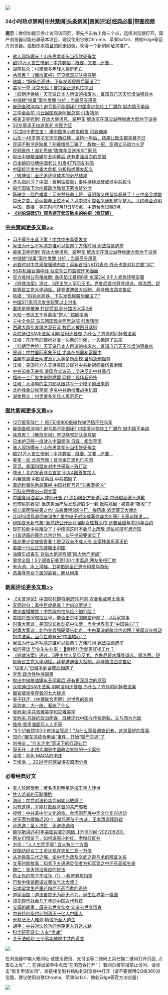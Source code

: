 ![](https://raw.githubusercontent.com/jsvpn/jsproxy/dev/64photo/fqnews-qr.jpg)

<div id="tt">
<h3>24小时热点禁闻|<a href="#%E4%B8%AD%E5%85%B1%E7%A6%81%E9%97%BB%E6%9B%B4%E5%A4%9A%E6%96%87%E7%AB%A0">中共禁闻</a>|<a href="#%E5%9B%BE%E7%89%87%E6%96%B0%E9%97%BB%E6%9B%B4%E5%A4%9A%E6%96%87%E7%AB%A0">头条禁闻</a>|<a href="#%E6%96%B0%E9%97%BB%E8%AF%84%E8%AE%BA%E6%9B%B4%E5%A4%9A%E6%96%87%E7%AB%A0">禁闻评论|<a href="#%E5%BF%85%E7%9C%8B%E7%BB%8F%E5%85%B8%E5%A5%BD%E6%96%87">经典必看</a>|<a href="https://2654106.xyz/3" target="_blank">带图视频</a></h3>
<div><b>提示：</b>微信如提示停止访问该网页，须先点击右上角三个点，选择浏览器打开。国产浏览器可能已屏蔽本项目，建议使用谷歌Chrome、苹果Safari、微软Edge等官方浏览器。或<a href="%E5%88%B6%E4%BD%9Cgit%E7%A6%81%E9%97%BB%E9%95%9C%E5%83%8F.md">制作本项目的同步镜像</a>，获得一个新的网址来推广。</div>
<ul>

<li><a href="/topimagenews/20240711/2060665.md">骇人现场曝光！山东男拿斧头当街砍死母女</a></li>
<li><a href="/topimagenews/20240711/2060641.md">酿23万人丧生惨剧！中共蠢招：既要…又要…还要…</a></li>
<li><a href="/cbnews/20240711/2060646.md">湖南民众：村里很多年轻人离奇死亡</a></li>
<li><a href="/topimagenews/20240711/2060815.md">啥意思？《解放军报》罕见痛骂部队领导层</a></li>
<li><a href="/cbnews/20240711/2060805.md">陆媒：“妈妈坐高铁，下车发现屁股后面湿了”</a></li>
<li><a href="/topimagenews/20240711/2060640.md">美军一举 北京恐慌！普京金正恩也忙抱团</a></li>
<li><a href="/cbnews/20240711/2060733.md">〖红朝浮世绘〗天天说日本人所谓的核废水，谁知自己天天吃煤油喝粪水</a></li>
<li><a href="/cbnews/20240711/2060889.md">中储粮“投毒”事件发酵 分析：当局另有用意</a></li>
<li><a href="/topimagenews/20240711/2060888.md">躲倒查税30年? 避亏损不能倒闭? 中国多地惊传工厂爆炸 疑内情不单纯</a></li>
<li><a href="/cbnews/20240711/2060775.md">三中全会前 马云回国现身阿里总部 引发猜测</a></li>
<li><a href="/cbnews/20240711/2060890.md">被美卫星抓到! 存放大量坦克、装甲车 解放军在班公湖畔偷建大型地下设施</a></li>
<li><a href="/yule/20240711/2060809.md">30岁章泽天加速衰老 有图为证</a></li>
<li><a href="/cnnews/20240711/2060763.md">1只含6千寄生虫！ 爆中国黑心商卖假货 可致瘫痪</a></li>
<li><a href="/health/20240711/2060863.md">山东一49岁男子天天吃西红柿，坚持一年后，结果让医生都羡慕不已</a></li>
<li><a href="/lifebaike/20240711/2060865.md">空调不制冷是缺氟？别被维修工骗了，教你一招，空调立马动力十足</a></li>
<li><a href="/cbnews/20240711/2060645.md">视频疯传！湖北恩施“吸粪车变送水车” 网怒</a></li>
<li><a href="/comments/20240711/2060760.md">抛出中储粮油罐车丑闻幕后 还有更深层次的原因</a></li>
<li><a href="/lifebaike/20240711/2060797.md">日本媳妇吐槽中国老公 引发47万网友共鸣</a></li>
<li><a href="/baitai/20240711/2060714.md">中国接连发生重大危机 分析指或爆发起义</a></li>
<li><a href="/ssgc/20240711/2060716.md">〖微博谈〗全民追逐低成本的必然结果</a></li>
<li><a href="/baitai/20240711/2060921.md">矛头指向习？中国「食用油投毒」事件持续发酵或涉中共权斗</a></li>
<li><a href="/lifebaike/20240711/2060725.md">逼华国锋下台内幕政治局曾下密令禁外泄</a></li>
<li><a href="/sohnews/20240711/2060870.md">陈破空：脸色难看！习突然任命上将，证明张又侠苗华都悬了！三中全会或酿惊天之变，彭丽媛非上位不可？以中央军委名义通知整军整人。北约峰会点明中国。直播：美东时间7月11日早9点、中港台当日晚9点</a></li>
<li><b><a href="/comments/20200207/1272816.md" target="_blank">《刘伯温碑记》预言避开武汉肺炎的妙招（修订版）</a></b></li>
</ul>
</div>

<div class="catlist">
<h3><a href="/cbnews/" target="_blank">中共禁闻</a><span><a href="/cbnews/" target="_blank" rel="nofollow">更多文章>></a></span></h3>
<ul>
<li><a href="/cbnews/20240712/2061020.md" target="_blank">习不得不出此下策？中共中央军委发文</a></li>
<li><a href="/comments/20240711/2060944.md" target="_blank">宪法为什么不写清楚谁可以投票？方伟时间 宪法投票选举</a></li>
<li><a href="/cbnews/20240711/2060890.md" target="_blank">被美卫星抓到! 存放大量坦克、装甲车 解放军在班公湖畔偷建大型地下设施</a></li>
<li><a href="/cbnews/20240711/2060889.md" target="_blank">中储粮“投毒”事件发酵 分析：当局另有用意</a></li>
<li><a href="/cbnews/20240711/2060876.md" target="_blank">必要时对中共采取强硬态度！英新首相NATO表态 外长也提对北京要“3C”</a></li>
<li><a href="/cbnews/20240711/2060875.md" target="_blank">56共机越台海中线 台空军公布监控歼16画面</a></li>
<li><a href="/cbnews/20240711/2060874.md" target="_blank">官方难得公布罹难数! 重庆垫江暴雨6死 水深2米 9千人紧急转移安置</a></li>
<li><a href="/comments/20240711/2060872.md" target="_blank">《拯救法案》通过，5民主党人罕见反戈。克鲁尼要求拜登退选，佩洛西、舒默等民主党大佬动摇，拜登遭遇强大抵制。拜登佩洛西克鲁尼</a></li>
<li><a href="/cbnews/20240711/2060805.md" target="_blank">陆媒：“妈妈坐高铁，下车发现屁股后面湿了”</a></li>
<li><a href="/cbnews/20240711/2060796.md" target="_blank">中国571条河流发生超警以上洪水</a></li>
<li><a href="/cbnews/20240711/2060795.md" target="_blank">重庆房屋被淹 村民受困 部分路段水深2米</a></li>
<li><a href="/cbnews/20240711/2060794.md" target="_blank">大陆一景区五千月薪招“野人” 超额招满</a></li>
<li><a href="/cbnews/20240711/2060775.md" target="_blank">三中全会前 马云回国现身阿里总部 引发猜测</a></li>
<li><a href="/cbnews/20240711/2060774.md" target="_blank">西藏大雨引发塌方泥石流 数百人被困日喀则</a></li>
<li><a href="/comments/20240711/2060747.md" target="_blank">众院通过SAVE法案 明明没用还要做 为什么？方伟时间拯救法案</a></li>
<li><a href="/cbnews/20240711/2060737.md" target="_blank">江峰：在所有的猎枪对准一头熊的时候，一头猪跑了进来</a></li>
<li><a href="/cbnews/20240711/2060733.md" target="_blank">〖红朝浮世绘〗天天说日本人所谓的核废水，谁知自己天天吃煤油喝粪水</a></li>
<li><a href="/cbnews/20240711/2060721.md" target="_blank">民调：中共国际形象不佳 尤其在邻国和富国中</a></li>
<li><a href="/cbnews/20240711/2060697.md" target="_blank">油罐车混装丑闻波及北大等多所高校 当局急删报导</a></li>
<li><a href="/cbnews/20240711/2060695.md" target="_blank">江峰：美国将介入支持美国公民对中共新冠病毒伤害索赔</a></li>
<li><a href="/cbnews/20240711/2060667.md" target="_blank">中共迫害无底线 美国会众议员：坚决反击中共暴行</a></li>
<li><a href="/cbnews/20240711/2060666.md" target="_blank">福州一工厂发生剧烈燃爆 网民：现场超恐怖</a></li>
<li><a href="/cbnews/20240711/2060663.md" target="_blank">江峰：大清朝的主力部队跟共军一个模子刻出来的</a></li>
<li><a href="/cbnews/20240711/2060647.md" target="_blank">北约峰会公报草案 点名中共助推俄战争机器</a></li>
<li><a href="/cbnews/20240711/2060646.md" target="_blank">湖南民众：村里很多年轻人离奇死亡</a></li>

</ul>
</div>
<div class="catlist">
<h3><a href="/topimagenews/" target="_blank">图片新闻</a><span><a href="/topimagenews/" target="_blank" rel="nofollow">更多文章>></a></span></h3>
<ul>
<li><a href="/topimagenews/20240712/2061019.md" target="_blank">12万俄军阵亡！ 俄7天投800重磅炸弹仍挡不住乌军</a></li>
<li><a href="/topimagenews/20240711/2060888.md" target="_blank">躲倒查税30年? 避亏损不能倒闭? 中国多地惊传工厂爆炸 疑内情不单纯</a></li>
<li><a href="/topimagenews/20240711/2060815.md" target="_blank">啥意思？《解放军报》罕见痛骂部队领导层</a></li>
<li><a href="/topimagenews/20240711/2060804.md" target="_blank">日本护卫舰一度驶入中国领海 日媒：相当罕见</a></li>
<li><a href="/topimagenews/20240711/2060665.md" target="_blank">骇人现场曝光！山东男拿斧头当街砍死母女</a></li>
<li><a href="/topimagenews/20240711/2060641.md" target="_blank">酿23万人丧生惨剧！中共蠢招：既要…又要…还要…</a></li>
<li><a href="/topimagenews/20240711/2060640.md" target="_blank">美军一举 北京恐慌！普京金正恩也忙抱团</a></li>
<li><a href="/topimagenews/20240711/2060604.md" target="_blank">罕见，美国和盟友对中共采取一致行动</a></li>
<li><a href="/topimagenews/20240711/2060603.md" target="_blank">快讯！北约发表联合宣言 印太4国首度加入</a></li>
<li><a href="/topimagenews/20240711/2060595.md" target="_blank">内幕惊爆 中欧贸易战 中共搞砸了</a></li>
<li><a href="/topimagenews/20240711/2060523.md" target="_blank">毒奶粉事件后最震撼 中国社群号召“去香港买油”</a></li>
<li><a href="/topimagenews/20240710/2060436.md" target="_blank">万科突然抛出一颗大雷</a></li>
<li><a href="/topimagenews/20240710/2060412.md" target="_blank">中国食用油混运 律师开告了! 连奶粉配方都遭污染 中储粮高傲不道歉</a></li>
<li><a href="/topimagenews/20240710/2060411.md" target="_blank">恐怖偷割器官! 重庆男治疗后发现肾脏少一颗 医院竟回 : 被自身“吸收”了</a></li>
<li><a href="/topimagenews/20240710/2060410.md" target="_blank">报儿童医院被轰之仇! 乌袭俄境5炼油厂、弹药库 浓烟蔽天大爆炸</a></li>
<li><a href="/topimagenews/20240710/2060409.md" target="_blank">连GPS信号都彻底消失? 美中电子战造成菲律宾大断网? 专家这样说&#8230;..</a></li>
<li><a href="/topimagenews/20240710/2060408.md" target="_blank">伊朗变天新气象! 新总统公开反对强制女性戴头巾 还要延缓与中25年合约</a></li>
<li><a href="/topimagenews/20240710/2060289.md" target="_blank">现在轮到中共难受了！中南海这时不会马上疏散 混乱程度可想而知</a></li>
<li><a href="/topimagenews/20240710/2060258.md" target="_blank">川普透露的轰炸北京计划，似乎提前要做实了</a></li>
<li><a href="/topimagenews/20240710/2060257.md" target="_blank">陆花季少女被毁青春！眼见双亲不成人形 全家移美乐享天伦</a></li>
<li><a href="/topimagenews/20240710/2060256.md" target="_blank">美国一行业正加速撤出中国</a></li>
<li><a href="/topimagenews/20240710/2060226.md" target="_blank">油罐车成毒车 背后大佬是燕郊“四大地产家族”</a></li>
<li><a href="/topimagenews/20240710/2060225.md" target="_blank">震惊全国！5个调查记者顶100个市监局 网友争相汇款</a></li>
<li><a href="/topimagenews/20240710/2060158.md" target="_blank">有泳池、水上滑梯…卫星拍到金正恩专用豪华游船</a></li>
<li><a href="/topimagenews/20240710/2060157.md" target="_blank">恶毒辱骂女下属的高官，胆从何来</a></li>

</ul>
</div>
<div class="catlist">
<h3><a href="/comments/" target="_blank">新闻评论</a><span><a href="/comments/" target="_blank" rel="nofollow">更多文章>></a></span></h3>
<ul>
<li><a href="/comments/20240712/2061002.md" target="_blank">【未普评论】中国农村即将倒退50年前 农业税或卷土重来</a></li>
<li><a href="/comments/20240712/2060995.md" target="_blank">天亮时分：军中巨虎是谁？为何这麽说？</a></li>
<li><a href="/comments/20240712/2060974.md" target="_blank">救灾直播被禁！中共政府怕危险？怕打脸？</a></li>
<li><a href="/comments/20240711/2060954.md" target="_blank">美国将击沉塔拉瓦号，能否击沉中国航空母舰？｜#兵家常事</a></li>
<li><a href="/comments/20240711/2060946.md" target="_blank">时事大家谈：美国议长推动抗中法案，当今世界有无“中国轴心”？</a></li>
<li><a href="/comments/20240711/2060945.md" target="_blank">时事大家谈：北约宣言强硬警告北京，中白军演威胁北约边境？美国议长推动抗中法案，当今世界有无“中国轴心”？</a></li>
<li><a href="/comments/20240711/2060944.md" target="_blank">宪法为什么不写清楚谁可以投票？方伟时间 宪法投票选举</a></li>
<li><a href="/comments/20240711/2060873.md" target="_blank">如何笑谈 毕业生失业率！ 🧐继续升学就更好找工作？</a></li>
<li><a href="/comments/20240711/2060872.md" target="_blank">《拯救法案》通过，5民主党人罕见反戈。克鲁尼要求拜登退选，佩洛西、舒默等民主党大佬动摇，拜登遭遇强大抵制。拜登佩洛西克鲁尼</a></li>
<li><a href="/comments/20240711/2060778.md" target="_blank">“垃圾人”已经多到会彼此相遇了</a></li>
<li><a href="/comments/20240711/2060761.md" target="_blank">李隽:政治性种族隔离</a></li>
<li><a href="/comments/20240711/2060760.md" target="_blank">抛出中储粮油罐车丑闻幕后 还有更深层次的原因</a></li>
<li><a href="/comments/20240711/2060747.md" target="_blank">众院通过SAVE法案 明明没用还要做 为什么？方伟时间拯救法案</a></li>
<li><a href="/comments/20240711/2060746.md" target="_blank">器官被盗幸存者的七大疑点</a></li>
<li><a href="/comments/20240711/2060745.md" target="_blank">量子跃迁:《中俄联合声明》对世界的影响</a></li>
<li><a href="/comments/20240711/2060744.md" target="_blank">吴祚来：大一统，看统了什么</a></li>
<li><a href="/comments/20240711/2060743.md" target="_blank">吴祚来:中共苦难美学和灾难美学</a></li>
<li><a href="/comments/20240711/2060742.md" target="_blank">吴祚来:苏联的政治阴谋，既使现代中国与传统断裂，又与西方为敌</a></li>
<li><a href="/comments/20240711/2060724.md" target="_blank">维舟:食用油面前人人平等</a></li>
<li><a href="/comments/20240711/2060723.md" target="_blank">“5个记者顶100个市场监管局！”为什么需要调查记者，这是最好的答案</a></li>
<li><a href="/comments/20240711/2060722.md" target="_blank">知灼:“罐车混装食用油”事件，开始“毁尸灭迹”了</a></li>
<li><a href="/comments/20240711/2060707.md" target="_blank">刘书庆：“什五连坐”意识下的行政处罚</a></li>
<li><a href="/comments/20240711/2060706.md" target="_blank">郭天开：走线大潮是中国政治失败的一个案例</a></li>
<li><a href="/comments/20240711/2060705.md" target="_blank">凌零：蓝色 MAGA的泡沫</a></li>
<li><a href="/comments/20240711/2060704.md" target="_blank">王维洛 ： 2024年洞庭湖洪灾原因分析</a></li>

</ul>
</div>

<div class="catlist">
<h3>必看经典好文</h3>
<ul>
<li><a href="/comments/20200523/1332915.md" target="_blank">真人轮回案例：著名电影明星是海王星人转世</a></li>
<li><a href="/comments/20200606/783250.md" target="_blank">牲人论者的无耻嘴脸</a></li>
<li><a href="/comments/20191218/1228234.md" target="_blank">海风：中共对法轮功为何如此敏感？</a></li>
<li><a href="/comments/20220127/1684835.md" target="_blank">只有这样，才能打败敌基督的共产邪教</a></li>
<li><a href="/comments/20220119/1681422.md" target="_blank">视频：中共革中华文化的命，台湾则开展中华文化复兴运动</a></li>
<li><a href="/tculture/20190304/1091076.md" target="_blank">逆天而为痛悔迟20-1：弑兄篡位千古谜，正本清源释群疑</a></li>
<li><a href="/comments/20210216/1488350.md" target="_blank">孙思邈：圣人济世　用道德调和</a></li>
<li><a href="/bannedvideo/20220821/1774387.md" target="_blank">鲍尔斯讲述40年美国巨变的原因【方伟时间-20220820】</a></li>
<li><a href="/comments/20200712/1359630.md" target="_blank">网友们借鉴下，如何说服小粉红、老粉红反共</a></li>
<li><a href="/comments/20200720/1363377.md" target="_blank">方伟：“人人生而平等” 含义有三个方面</a></li>
<li><a href="/lifebaike/20200515/1328783.md" target="_blank">民国纺织女工工资比现在农民工高一万倍</a></li>
<li><a href="/tculture/20180501/935934.md" target="_blank">从尧舜禹三代之嘱，论中华为政及文武之道与术的辨证关系</a></li>
<li><a href="/comments/20200308/1290079.md" target="_blank">文革时期故事：知青下乡遇通灵使者方知冥冥之中还有高级生命</a></li>
<li><a href="/comments/20200224/1282494.md" target="_blank">魏仁：张天师治瘟疫的妙法</a></li>
<li><a href="/lifebaike/20230916/1934424.md" target="_blank">防止你的孩子不成功（1） &#8211;教育避坑指南</a></li>
<li><a href="/comments/20210728/1595695.md" target="_blank">巴黎中使馆邀请过哪位气功大师？</a></li>
<li><a href="/comments/20210324/1511732.md" target="_blank">日本留学生严重花粉症不药而愈的奇迹</a></li>
<li><a href="/comments/20220722/1761708.md" target="_blank">道家治国：道法自然无为而无不为，诞生世界第一强国</a></li>
<li><a href="/comments/20220329/1711799.md" target="_blank">领先现代社会几千年的中国古代科技</a></li>
<li><a href="/cbnews/20210507/1541162.md" target="_blank">父母的故事：母亲去世变仙女 父亲去世变饿鬼</a></li>
<li><a href="/comments/20220920/1786910.md" target="_blank">中苏特别条约计划消灭一亿人中国人</a></li>
<li><a href="/comments/20210302/1496716.md" target="_blank">天机茫茫人难测 精诚所至大道生</a></li>
<li><a href="/cbnews/20200720/1363328.md" target="_blank">胡平：中共对法轮功的污蔑走入穷途末路</a></li>
<li><a href="/cnnews/20220202/1686894.md" target="_blank">科学研究证实:人有“灵魂”</a></li>
<li><a href="/cbnews/20200703/1354907.md" target="_blank">关于法轮功 三个事实破除中共的谎言</a></li>

</ul>
</div>

![](https://raw.githubusercontent.com/jsvpn/jsproxy/dev/64photo/fqnews-qr.jpg)

在浏览器中输入短网址 或使用微信、支付宝等二维码工具扫描二维码打开页面, 点击右上角"...", 在弹出菜单中点击“在浏览器打开”； 若网页被举报禁止访问，请点击“恢复申请访问”，将链接复制并粘贴到浏览器中打开（请不要使用QQ或360浏览器，建议使用谷歌Chrome、苹果Safari、微软Edge等官方浏览器）

![](https://raw.githubusercontent.com/jsvpn/jsproxy/dev/64photo/wx.jpg)